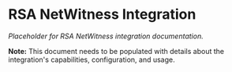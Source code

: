 # RSA NetWitness Integration

*Placeholder for RSA NetWitness integration documentation.*

**Note:** This document needs to be populated with details about the integration's capabilities, configuration, and usage.
